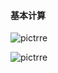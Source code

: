 #### 基本计算

![pictrre](F:\文本文件\代码文件\Markdown\图片文件\位场基本计算1.jpg)

![pictrre](F:\文本文件\代码文件\Markdown\图片文件\位场基本计算2.jpg)